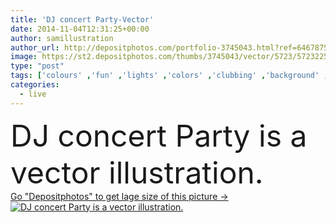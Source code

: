 ```yaml
---
title: 'DJ concert Party-Vector'
date: 2014-11-04T12:31:25+00:00
author: samillustration
author_url: http://depositphotos.com/portfolio-3745043.html?ref=64678756
image: https://st2.depositphotos.com/thumbs/3745043/vector/5723/57232255/api_thumb_450.jpg?forcejpeg=true
type: "post"
tags: ['colours' ,'fun' ,'lights' ,'colors' ,'clubbing' ,'background' ,'celebration' ,'event' ,'happy' ,'happiness' ,'air' ,'light' ,'life' ,'man' ,'hands' ,'events' ,'hand' ,'men' ,'concept' ,'blur' ,'festival' ,'house' ,'active' ,'keyboard' ,'audio' ,'live' ,'microphone' ,'dance' ,'concert' ,'blurs' ,'bass' ,'club' ,'disco' ,'ecstasy' ,'backlight' ,'crowd' ,'flyer' ,'audience' ,'beat' ,'gala' ,'hapiness' ,'clap' ,'flyers' ,'deejay' ,'discoteque' ,'dancefloor' ,'crowed' ,'faithless' ]
categories: 
  - live
---
```

<div aling="center">
            <font size="60"> DJ concert Party is a vector illustration.</font>   
</div>
<div>
    <a href='https://depositphotos.com/57232255/stock-illustration-dj-concert-party-vector.html?ref=64678756' target=_blank > Go "Depositphotos" to get lage size of this picture ->
        <img href='https://depositphotos.com/57232255/stock-illustration-dj-concert-party-vector.html?ref=64678756' src='https://st2.depositphotos.com/3745043/5723/v/950/depositphotos_57232255-stock-illustration-dj-concert-party-vector.jpg?forcejpeg=true' alt='DJ concert Party is a vector illustration.' >
    </a>
</div>
